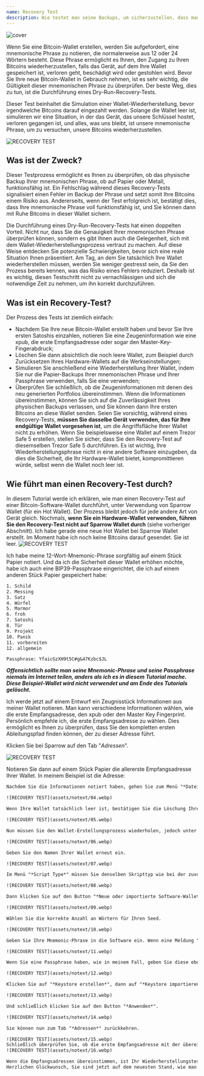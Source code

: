 ```yaml
---
name: Recovery Test
description: Wie testet man seine Backups, um sicherzustellen, dass man seine Bitcoins nicht verliert?
---
```

![cover](assets/cover.webp)

Wenn Sie eine Bitcoin-Wallet erstellen, werden Sie aufgefordert, eine mnemonische Phrase zu notieren, die normalerweise aus 12 oder 24 Wörtern besteht. Diese Phrase ermöglicht es Ihnen, den Zugang zu Ihren Bitcoins wiederherzustellen, falls das Gerät, auf dem Ihre Wallet gespeichert ist, verloren geht, beschädigt wird oder gestohlen wird. Bevor Sie Ihre neue Bitcoin-Wallet in Gebrauch nehmen, ist es sehr wichtig, die Gültigkeit dieser mnemonischen Phrase zu überprüfen. Der beste Weg, dies zu tun, ist die Durchführung eines Dry-Run-Recovery-Tests.

Dieser Test beinhaltet die Simulation einer Wallet-Wiederherstellung, bevor irgendwelche Bitcoins darauf eingezahlt werden. Solange die Wallet leer ist, simulieren wir eine Situation, in der das Gerät, das unsere Schlüssel hostet, verloren gegangen ist, und alles, was uns bleibt, ist unsere mnemonische Phrase, um zu versuchen, unsere Bitcoins wiederherzustellen.

![RECOVERY TEST](assets/notext/01.webp)

## Was ist der Zweck?

Dieser Testprozess ermöglicht es Ihnen zu überprüfen, ob das physische Backup Ihrer mnemonischen Phrase, ob auf Papier oder Metall, funktionsfähig ist. Ein Fehlschlag während dieses Recovery-Tests signalisiert einen Fehler im Backup der Phrase und setzt somit Ihre Bitcoins einem Risiko aus. Andererseits, wenn der Test erfolgreich ist, bestätigt dies, dass Ihre mnemonische Phrase voll funktionsfähig ist, und Sie können dann mit Ruhe Bitcoins in dieser Wallet sichern.

Die Durchführung eines Dry-Run-Recovery-Tests hat einen doppelten Vorteil. Nicht nur, dass Sie die Genauigkeit Ihrer mnemonischen Phrase überprüfen können, sondern es gibt Ihnen auch die Gelegenheit, sich mit dem Wallet-Wiederherstellungsprozess vertraut zu machen. Auf diese Weise entdecken Sie potenzielle Schwierigkeiten, bevor sich eine reale Situation Ihnen präsentiert. Am Tag, an dem Sie tatsächlich Ihre Wallet wiederherstellen müssen, werden Sie weniger gestresst sein, da Sie den Prozess bereits kennen, was das Risiko eines Fehlers reduziert. Deshalb ist es wichtig, diesen Testschritt nicht zu vernachlässigen und sich die notwendige Zeit zu nehmen, um ihn korrekt durchzuführen.

## Was ist ein Recovery-Test?

Der Prozess des Tests ist ziemlich einfach:
- Nachdem Sie Ihre neue Bitcoin-Wallet erstellt haben und bevor Sie Ihre ersten Satoshis einzahlen, notieren Sie eine Zeugeninformation wie eine xpub, die erste Empfangsadresse oder sogar den Master-Key-Fingerabdruck;
- Löschen Sie dann absichtlich die noch leere Wallet, zum Beispiel durch Zurücksetzen Ihres Hardware-Wallets auf die Werkseinstellungen;
- Simulieren Sie anschließend eine Wiederherstellung Ihrer Wallet, indem Sie nur die Papier-Backups Ihrer mnemonischen Phrase und Ihrer Passphrase verwenden, falls Sie eine verwenden;
- Überprüfen Sie schließlich, ob die Zeugeninformationen mit denen des neu generierten Portfolios übereinstimmen. Wenn die Informationen übereinstimmen, können Sie sich auf die Zuverlässigkeit Ihres physischen Backups verlassen, und Sie können dann Ihre ersten Bitcoins an diese Wallet senden.
Seien Sie vorsichtig, während eines Recovery-Tests, **müssen Sie dasselbe Gerät verwenden, das für Ihre endgültige Wallet vorgesehen ist**, um die Angriffsfläche Ihrer Wallet nicht zu erhöhen. Wenn Sie beispielsweise eine Wallet auf einem Trezor Safe 5 erstellen, stellen Sie sicher, dass Sie den Recovery-Test auf diesemselben Trezor Safe 5 durchführen. Es ist wichtig, Ihre Wiederherstellungsphrase nicht in eine andere Software einzugeben, da dies die Sicherheit, die Ihr Hardware-Wallet bietet, kompromittieren würde, selbst wenn die Wallet noch leer ist.

## Wie führt man einen Recovery-Test durch?

In diesem Tutorial werde ich erklären, wie man einen Recovery-Test auf einer Bitcoin-Software-Wallet durchführt, unter Verwendung von Sparrow Wallet (für ein Hot Wallet). Der Prozess bleibt jedoch für jede andere Art von Gerät gleich. Nochmals, **wenn Sie ein Hardware-Wallet verwenden, führen Sie den Recovery-Test nicht auf Sparrow Wallet durch** (siehe vorheriger Abschnitt).
Ich habe gerade eine neue Hot Wallet bei Sparrow Wallet erstellt. Im Moment habe ich noch keine Bitcoins darauf gesendet. Sie ist leer.
![RECOVERY TEST](assets/notext/02.webp)

Ich habe meine 12-Wort-Mnemonic-Phrase sorgfältig auf einem Stück Papier notiert. Und da ich die Sicherheit dieser Wallet erhöhen möchte, habe ich auch eine BIP39-Passphrase eingerichtet, die ich auf einem anderen Stück Papier gespeichert habe:

```txt
1. Schild
2. Messing
3. Satz
4. Würfel
5. Marmor
6. froh
7. Satoshi
8. Tür
9. Projekt
10. Panik
11. vorbereiten
12. allgemein
```

```text
Passphrase: YfaicGzXH9t5C#g&47Kzbc$JL
```

***Offensichtlich sollte man seine Mnemonic-Phrase und seine Passphrase niemals im Internet teilen, anders als ich es in diesem Tutorial mache. Diese Beispiel-Wallet wird nicht verwendet und am Ende des Tutorials gelöscht.***

Ich werde jetzt auf einem Entwurf ein Zeugnisstück Informationen aus meiner Wallet notieren. Man kann verschiedene Informationen wählen, wie die erste Empfangsadresse, den xpub oder den Master Key Fingerprint. Persönlich empfehle ich, die erste Empfangsadresse zu wählen. Dies ermöglicht es Ihnen zu überprüfen, dass Sie den kompletten ersten Ableitungspfad finden können, der zu dieser Adresse führt.

Klicken Sie bei Sparrow auf den Tab "*Adressen*".

![RECOVERY TEST](assets/notext/03.webp)

Notieren Sie dann auf einem Stück Papier die allererste Empfangsadresse Ihrer Wallet. In meinem Beispiel ist die Adresse:

```txt
Nachdem Sie die Informationen notiert haben, gehen Sie zum Menü "*Datei*", dann wählen Sie "*Wallet löschen*". Ich erinnere Sie noch einmal daran, dass Ihre Bitcoin-Wallet leer sein muss, bevor Sie mit dieser Operation fortfahren.

![RECOVERY TEST](assets/notext/04.webp)

Wenn Ihre Wallet tatsächlich leer ist, bestätigen Sie die Löschung Ihrer Wallet.

![RECOVERY TEST](assets/notext/05.webp)

Nun müssen Sie den Wallet-Erstellungsprozess wiederholen, jedoch unter Verwendung unserer Papier-Backups. Klicken Sie auf das Menü "*Datei*" und dann auf "*Neue Wallet*".

![RECOVERY TEST](assets/notext/06.webp)

Geben Sie den Namen Ihrer Wallet erneut ein.

![RECOVERY TEST](assets/notext/07.webp)

Im Menü "*Script Type*" müssen Sie denselben Skripttyp wie bei der zuvor gelöschten Wallet wählen.

![RECOVERY TEST](assets/notext/08.webp)

Dann klicken Sie auf den Button "*Neue oder importierte Software-Wallet*".

![RECOVERY TEST](assets/notext/09.webp)

Wählen Sie die korrekte Anzahl an Wörtern für Ihren Seed.

![RECOVERY TEST](assets/notext/10.webp)

Geben Sie Ihre Mnemonic-Phrase in die Software ein. Wenn eine Meldung "*Ungültige Prüfsumme*" erscheint, deutet dies darauf hin, dass das Backup Ihrer Mnemonic-Phrase falsch ist. Sie müssen dann die Erstellung Ihrer Wallet von Grund auf neu beginnen, da Ihr Wiederherstellungstest fehlgeschlagen ist.

![RECOVERY TEST](assets/notext/11.webp)

Wenn Sie eine Passphrase haben, wie in meinem Fall, geben Sie diese ebenfalls ein.

![RECOVERY TEST](assets/notext/12.webp)

Klicken Sie auf "*Keystore erstellen*", dann auf "*Keystore importieren*".

![RECOVERY TEST](assets/notext/13.webp)

Und schließlich klicken Sie auf den Button "*Anwenden*".

![RECOVERY TEST](assets/notext/14.webp)

Sie können nun zum Tab "*Adressen*" zurückkehren.

![RECOVERY TEST](assets/notext/15.webp)
Schließlich überprüfen Sie, ob die erste Empfangsadresse mit der übereinstimmt, die Sie als Zeugen auf Ihrem Entwurf notiert hatten.
![RECOVERY TEST](assets/notext/16.webp)

Wenn die Empfangsadressen übereinstimmen, ist Ihr Wiederherstellungstest erfolgreich, und Sie können Ihr neues Bitcoin-Wallet verwenden. Stimmen sie nicht überein, kann dies entweder auf einen Fehler bei der Auswahl des Skripttyps hinweisen, was den Ableitungspfad falsch macht, oder auf ein Problem mit der Sicherung Ihrer mnemonischen Phrase oder Ihres Passwortsatzes. In beiden Fällen empfehle ich dringend, von vorne zu beginnen und ein neues Bitcoin-Wallet von Grund auf neu zu erstellen, um jegliches Risiko zu vermeiden. Achten Sie diesmal darauf, die mnemonische Phrase ohne Fehler zu notieren.
Herzlichen Glückwunsch, Sie sind jetzt auf dem neuesten Stand, wie man einen Wiederherstellungstest durchführt! Ich rate Ihnen, diesen Prozess für die Erstellung all Ihrer Bitcoin-Wallets zu verallgemeinern. Wenn Sie dieses Tutorial hilfreich fanden, würde ich mich freuen, wenn Sie unten einen Daumen hoch hinterlassen könnten. Fühlen Sie sich frei, diesen Artikel in Ihren sozialen Netzwerken zu teilen. Vielen Dank!